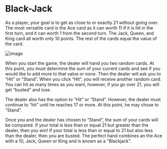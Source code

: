# Black-Jack
As a player, your goal is to get as close to or exactly 21 without going over. 
The most versatile card is the Ace card as it can worth 11 if it is hit in the first turn, and it can worth 1 from the second turn. 
The Jack, Queen, and King card all worth only 10 points. 
The rest of the cards equal the value of the card.

![image](https://user-images.githubusercontent.com/111376852/198522546-da9e30ad-995a-4e95-b937-fe6affaec5bb.png)

When you start the game, the dealer will hand you two random cards. At this point, you must determine the sum of your current cards and see if you would like to add more to that value or none. 
Then the dealer will ask you to “Hit” or “Stand”. When you click “Hit”, you will receive another random card. You can hit as many times as you want, however, if you go over 21, you will get “busted” and lose.

The dealer also has the option to “Hit” or “Stand”. However, the dealer must continue to “hit” until he reaches 17 or more. At this point, he may chose to “Stand”. 

Once you and the dealer has chosen to “Stand”, the sum of your cards will be compared.
If your total is less than or equal 21 but greater than the dealer, then you win! 
If your total is less than or equal to 21 but also less than the dealer, then you are busted.
The perfect hand combines an the Ace with a 10, Jack, Queen or King and is known as a "Blackjack".
